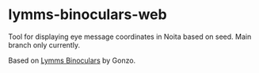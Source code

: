 # lymms-binoculars-web
Tool for displaying eye message coordinates in Noita based on seed.
Main branch only currently.

Based on [Lymms Binoculars](https://gitlab.com/realgonzogames/lymms-binoculars) by Gonzo.
